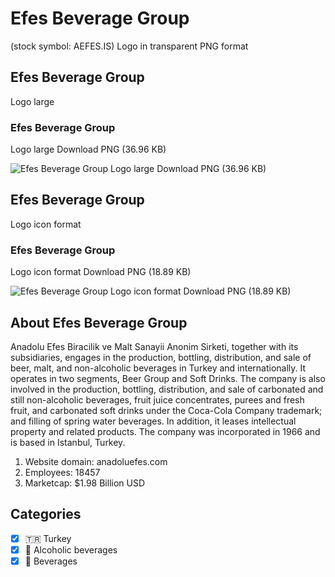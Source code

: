 # Efes Beverage Group
 (stock symbol: AEFES.IS) Logo in transparent PNG format

## Efes Beverage Group
 Logo large

### Efes Beverage Group
 Logo large Download PNG (36.96 KB)

![Efes Beverage Group
 Logo large Download PNG (36.96 KB)](/img/orig/AEFES.IS_BIG-2bde5de7.png)

## Efes Beverage Group
 Logo icon format

### Efes Beverage Group
 Logo icon format Download PNG (18.89 KB)

![Efes Beverage Group
 Logo icon format Download PNG (18.89 KB)](/img/orig/AEFES.IS-2d1e0fd5.png)

## About Efes Beverage Group


Anadolu Efes Biracilik ve Malt Sanayii Anonim Sirketi, together with its subsidiaries, engages in the production, bottling, distribution, and sale of beer, malt, and non-alcoholic beverages in Turkey and internationally. It operates in two segments, Beer Group and Soft Drinks. The company is also involved in the production, bottling, distribution, and sale of carbonated and still non-alcoholic beverages, fruit juice concentrates, purees and fresh fruit, and carbonated soft drinks under the Coca-Cola Company trademark; and filling of spring water beverages. In addition, it leases intellectual property and related products. The company was incorporated in 1966 and is based in Istanbul, Turkey.

1. Website domain: anadoluefes.com
2. Employees: 18457
3. Marketcap: $1.98 Billion USD


## Categories
- [x] 🇹🇷 Turkey
- [x] 🍷 Alcoholic beverages
- [x] 🥤 Beverages
